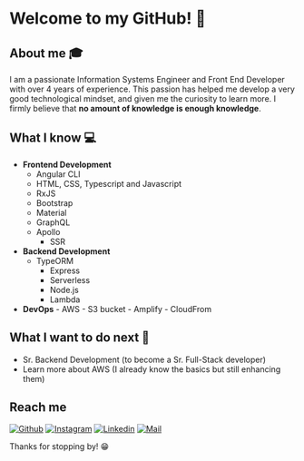 # Welcome to my GitHub! 👋
<!--
<div align="center">
	<img src="https://raw.githubusercontent.com/Sarthakbh321/sarthakbh321/master/intro.gif">
</div>
-->

## About me :mortar_board:
I am a passionate Information Systems Engineer and Front End Developer with over 4 years of experience. This passion has helped me develop a very good technological mindset, and given me the curiosity to learn more. I firmly believe that **no amount of knowledge is enough knowledge**.

## What I know :computer:
- **Frontend Development**
	- Angular CLI
	- HTML, CSS, Typescript and Javascript
 	- RxJS 
	- Bootstrap
	- Material
	- GraphQL
 	- Apollo 
        - SSR
- **Backend Development**
	- TypeORM
        - Express
        - Serverless
        - Node.js
        - Lambda
- **DevOps**
        - AWS
  	  - S3 bucket
          - Amplify
  	  - CloudFrom
	

## What I want to do next :thinking:
- Sr. Backend Development (to become a Sr. Full-Stack developer)
- Learn more about AWS (I already know the basics but still enhancing them)

## Reach me 
[![Github](https://img.shields.io/github/followers/mdigliodo?label=Follow&style=social)](https://github.com/mdigliodo)
[![Instagram](https://img.shields.io/badge/-@mdigliodo-red?style=flat-square&logo=instagram&logoColor=white&link=https://www.instagram.com/mdigliodo/)](https://www.instagram.com/mdigliodo/)
[![Linkedin](https://img.shields.io/badge/-Mateo%20Digliodo-blue?style=flat-square&logo=linkedin&logoColor=white&link=https://www.linkedin.com/in/mateodigliodo/)](https://www.linkedin.com/in/mateodigliodo/)
[![Mail](https://img.shields.io/badge/-Mateo%20Digliodo-gray?style=flat-square&logo=gmail&logoColor=red&link=https://www.linkedin.com/in/mateodigliodo/)](mailto:mdigliodo@gmail.com)


Thanks for stopping by! 😁
